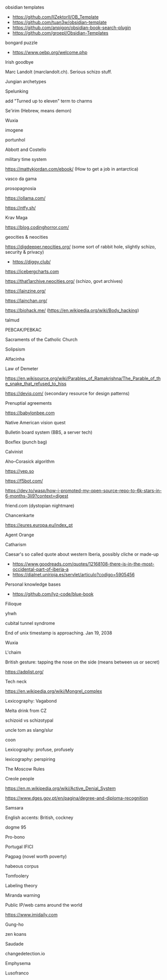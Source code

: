 

obsidian templates
- https://github.com/llZektorll/OB_Template
- https://github.com/tuan3w/obsidian-template
- https://github.com/anpigon/obsidian-book-search-plugin
- https://github.com/groepl/Obsidian-Templates

bongard puzzle
- https://www.oebp.org/welcome.php

Irish goodbye

Marc Landolt (marclandolt.ch). Serious schizo stuff.

Jungian archetypes

Spelunking

add "Turned up to eleven" term to charms

Se'irim (Hebrew, means demon)

Wuxia

imogene


portunhol

Abbott and Costello

military time system

https://mattykjordan.com/ebook/ (How to get a job in antarctica)

vasco da gama

prosopagnosia

https://ollama.com/

https://ntfy.sh/

Krav Maga

https://blog.codinghorror.com/

geocities & neocities

https://digdeeper.neocities.org/ (some sort of rabbit hole, slightly schizo, security & privacy) 
 - https://diggy.club/

https://icebergcharts.com

https://that1archive.neocities.org/ (schizo, govt archives)

https://lainzine.org/

https://lainchan.org/

https://biohack.me/ (https://en.wikipedia.org/wiki/Body_hacking)

talmud

PEBCAK/PEBKAC

Sacraments of the Catholic Church

Solipsism

Alfacinha

Law of Demeter

https://en.wikisource.org/wiki/Parables_of_Ramakrishna/The_Parable_of_the_snake_that_refused_to_hiss

https://deviq.com/ (secondary resource for design patterns)

Prenuptial agreements

https://babylonbee.com

Native American vision quest

Bulletin board system (BBS, a server tech)

Boxflex (punch bag)

Calvinist

Aho–Corasick algorithm

https://yep.so

https://f5bot.com/

https://dev.to/wasp/how-i-promoted-my-open-source-repo-to-6k-stars-in-6-months-3li9?context=digest

friend.com (dystopian nightmare)

Chancenkarte

https://eures.europa.eu/index_pt

Agent Orange

Catharism

Caesar's so called quote about western Iberia, possibly cliche or made-up
- https://www.goodreads.com/quotes/12168108-there-is-in-the-most-occidental-part-of-iberia-a
- https://dialnet.unirioja.es/servlet/articulo?codigo=5905456

Personal knowledge bases
- https://github.com/lyz-code/blue-book

Filioque

yhwh

cubital tunnel syndrome

End of unix timestamp is approaching. Jan 19, 2038

Wuxia

L'chaim

British gesture: tapping the nose on the side (means between us or secret)

https://adplist.org/

Tech neck

https://en.wikipedia.org/wiki/Mongrel_complex

Lexicography: Vagabond

Melta drink from CZ

schizoid vs schizotypal

uncle tom as slang/slur

coon

Lexicography: profuse, profusely

lexicography: perspiring

The Moscow Rules

Creole people

https://en.m.wikipedia.org/wiki/Active_Denial_System 

https://www.dges.gov.pt/en/pagina/degree-and-diploma-recognition

Samsara

English accents: British, cockney

dogme 95

Pro-bono

Portugal IFICI

Pagpag (novel worth poverty)

habeous corpus

Tomfoolery

Labeling theory

Miranda warning

Public IP/web cams around the world

https://www.imidaily.com

Gung-ho

zen koans

Saudade

changedetection.io

Emphysema

Lusofranco